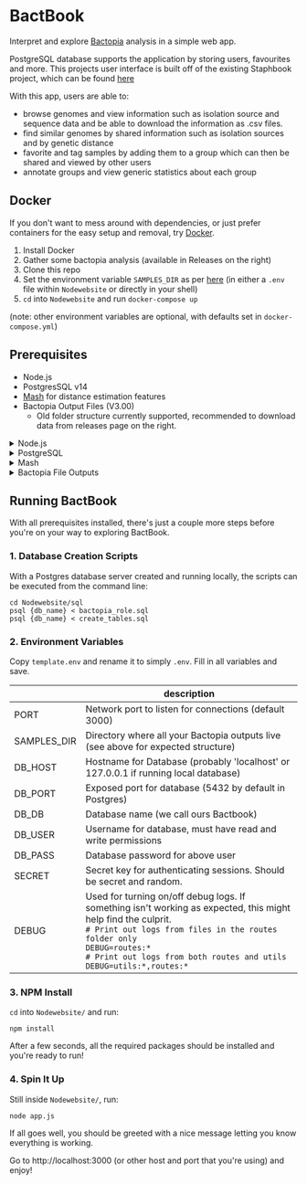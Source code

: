 # BactBook
Interpret and explore [Bactopia](https://bactopia.github.io) analysis in a simple web app.

PostgreSQL database supports the application by storing users, favourites and more. This projects user interface is built off of the existing Staphbook project, which can be found [here](https://github.com/maiscodes/Staphbook)

With this app, users are able to:
- browse genomes and view information such as isolation source and sequence data and be able to download the information as .csv files.
- find similar genomes by shared information such as isolation sources and by genetic distance
- favorite and tag samples by adding them to a group which can then be shared and viewed by other users
- annotate groups and view generic statistics about each group
## Docker
If you don't want to mess around with dependencies, or just prefer containers for the easy setup and removal, try [Docker](https://docker.com).

1. Install Docker
2. Gather some bactopia analysis (available in Releases on the right)
4. Clone this repo
5. Set the environment variable `SAMPLES_DIR` as per [here](#2-environment-variables) (in either a `.env` file within `Nodewebsite` or directly in your shell)
6. `cd` into `Nodewebsite` and run `docker-compose up`

(note: other environment variables are optional, with defaults set in `docker-compose.yml`)

## Prerequisites
- Node.js 
- PostgresSQL v14
- [Mash](https://github.com/marbl/Mash) for distance estimation features
- Bactopia Output Files (V3.00)
  - Old folder structure currently supported, recommended to download data from releases page on the right.
<details>
<summary>Node.js</summary>
  
> NodeJs is a Javascript Runtime - It's where all the server-side JS can run
1. Download here: https://nodejs.org/en
2. Follow the installer
</details>


<details>
  <summary>PostgreSQL</summary>
  
> PostgreSQL is our database of choice, although other database technologies may work. 
1. Download here: https://www.postgresql.org/download/
2. Once installed, it is highly recommended that you use a GUI such as pgAdmin 4 which can be downloaded here: https://www.pgadmin.org/download
3. Setup a Postgres server and database (keep your username and password handy, you'll need it later!)
</details>

<details>
  <summary>Mash</summary>
  
> Mash compares genome scketch files produced by Bactopia, allowing for genetic distance estimations.

<details>
<summary>Linux/MacOS</summary>
Follow the instructions to install here: https://github.com/marbl/Mash,
or install with Conda. Double check with:
```bash
  mash --version
``` 
No errors and you're good to go!
</details>
<details>
<summary>Windows</summary>
We find that using [WSL](https://learn.microsoft.com/en-us/windows/wsl/install) for mash works just fine, only slightly impacting loading times for the relevant page components. It only takes a few commands:

(Skip this one if you already have WSL installed)
```bash
wsl --install
```
Enter the WSL shell and install mash with the following commands:
```bash
wsl
sudo apt update && sudo apt upgrade -y
sudo apt install mash -y
```
That should be it! Double check everything worked with
```
mash --version
```
</details>
</details> 

<details>
  <summary>
    Bactopia File Outputs
  </summary>

> If you are here, you probably know about Bactopia. But it's important to note that this application
> expects a specific file structure, so this is worth a read.
<details>
  <summary>I Don't Have Any Bactopia Files</summary>
  Don't worry, some examples can be found under the 'Releases' section to the right.
1. Download the zip file and extract to your local disk
2. Note the path of the directory `bactopia-samples` (to be included in `.env` file)
</details>
Using flat-files as a database, we had to make some rules on how the application will interact with the file-system.
Below is the expected directory structure, nesting directories of samples within SAMPLES_DIR is not compatible. (note that SAMPLES_DIR can be anywhere local to the server):

```
SAMPLES_DIR/
├─ SAMPLE_1/
│  ├─ main/
│  │  ├─ ...
│  ├─ tools/
│  │  ├─ ...
├─ SAMPLE_2/
│  ├─ main/
│  │  ├─ ...
│  ├─ tools/
│  │  ├─ ...
├─ SAMPLE_N/
│  ├─ main/
│  │  ├─ ...
│  ├─ tools/
│  │  ├─ ...
├─ bactopia-runs
│  ├─ fastani-<TIMESTAMP>       <-- Autogenerated by bactopia --wf fastani --bactopia <PATH_TO_SAMPLES_DIR>
```
</details>

## Running BactBook
With all prerequisites installed, there's just a couple more steps before you're on your way to exploring BactBook.
### 1. Database Creation Scripts

With a Postgres database server created and running locally, the scripts can be executed from the command line:
```{bash}
cd Nodewebsite/sql
psql {db_name} < bactopia_role.sql
psql {db_name} < create_tables.sql
```
### 2. Environment Variables

Copy `template.env` and rename it to simply `.env`. Fill in all variables and save.

|             | description                                                                                                                                                                                                                                                   |
|-------------|---------------------------------------------------------------------------------------------------------------------------------------------------------------------------------------------------------------------------------------------------------------|
| PORT        | Network port to listen for connections (default 3000)                                                                                                                                                                                                         |
| SAMPLES_DIR | Directory where all your Bactopia outputs live (see above for expected structure)                                                                                                                                                                             |
| DB_HOST     | Hostname for Database (probably 'localhost' or 127.0.0.1 if running local database)                                                                                                                                                                           |
| DB_PORT     | Exposed port for database (5432 by default in Postgres)                                                                                                                                                                                                       |
| DB_DB       | Database name (we call ours Bactbook)                                                                                                                                                                                                                         |
| DB_USER     | Username for database, must have read and write permissions                                                                                                                                                                                                   |
| DB_PASS     | Database password for above user                                                                                                                                                                                                                              |
| SECRET      | Secret key for authenticating sessions. Should be secret and random.                                                                                                                                                                                          |
| DEBUG       | Used for turning on/off debug logs. If something isn't working as expected, this might help find the culprit. <br>`# Print out logs from files in the routes folder only`<br> `DEBUG=routes:*` <br> `# Print out logs from both routes and utils` <br> `DEBUG=utils:*,routes:*` |


### 3. NPM Install
`cd` into `Nodewebsite/` and run:
```
npm install
```
After a few seconds, all the required packages should be installed and you're ready to run!
### 4. Spin It Up
Still inside `Nodewebsite/`, run:
```
node app.js
```
If all goes well, you should be greeted with a nice message letting you know everything is working. 

Go to http://localhost:3000 (or other host and port that you're using) and enjoy!




